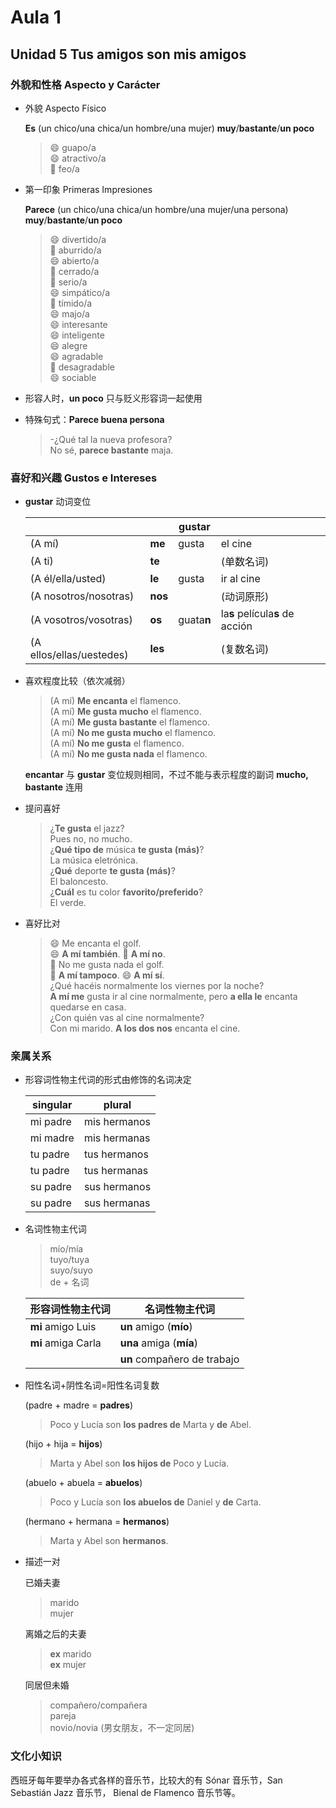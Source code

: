 # Aula 1

## Unidad 5 Tus amigos son mis amigos

### 外貌和性格 Aspecto y Carácter

- 外貌 Aspecto Físico

  **Es** (un chico/una chica/un hombre/una mujer) **muy**/**bastante**/**un poco**
  > :smile: guapo/a <br>
  > :smile: atractivo/a <br>
  > :imp: feo/a

- 第一印象 Primeras Impresiones

  **Parece**  (un chico/una chica/un hombre/una mujer/una persona) **muy**/**bastante**/**un poco**
  > :smile: divertido/a <br>
  > :imp: aburrido/a <br>
  > :smile: abierto/a <br>
  > :imp: cerrado/a <br>
  > :imp: serio/a <br>
  > :smile: simpático/a <br>
  > :imp: tímido/a <br>
  > :smile: majo/a <br>
  > :smile: interesante <br>
  > :smile: inteligente <br>
  > :smile: alegre <br>
  > :smile: agradable <br>
  > :imp: desagradable <br>
  > :smile: sociable

- 形容人时，**un poco** 只与贬义形容词一起使用

- 特殊句式：**Parece buena persona**

  > -¿Qué tal la nueva profesora? <br>
  > No sé, **parece bastante** maja.


### 喜好和兴趣 Gustos e Intereses

- **gustar** 动词变位

  | | | gustar | |
  | --- | --- | --- | --- |
  | (A mí) | **me** | gusta | el cine|
  | (A ti) | **te** | | (单数名词) |
  | (A él/ella/usted) | **le** | gusta | ir al cine|
  | (A nosotros/nosotras) | **nos** | | (动词原形) |
  | (A vosotros/vosotras) | **os** | guata**n** | la**s** película**s** de acción|
  | (A ellos/ellas/uestedes) | **les** | | (复数名词) |

- 喜欢程度比较（依次减弱）

  > (A mí) **Me encanta** el flamenco. <br>
  > (A mí) **Me gusta mucho** el flamenco. <br>
  > (A mí) **Me gusta bastante** el flamenco. <br>
  > (A mí) **No me gusta mucho** el flamenco. <br>
  > (A mí) **No me gusta** el flamenco. <br>
  > (A mí) **No me gusta nada** el flamenco.

  **encantar** 与 **gustar** 变位规则相同，不过不能与表示程度的副词 **mucho, bastante** 连用

- 提问喜好

  > ¿**Te gusta** el jazz? <br>
  > Pues no, no mucho. <br>
  > ¿**Qué tipo de** música **te gusta (más)**? <br>
  > La música eletrónica. <br>
  > ¿**Qué** deporte **te gusta (más)**? <br>
  > El baloncesto. <br>
  > ¿**Cuál** es tu color **favorito/preferido**? <br>
  > El verde.

- 喜好比对

  > :smile: Me encanta el golf. <br>
  > :smile: **A mí también**. :imp: **A mí no**. <br>
  > :imp: No me gusta nada el golf. <br>
  > :imp: **A mí tampoco**. :smile: **A mí sí**. <br>
  > ¿Qué hacéis normalmente los viernes por la noche? <br>
  > **A mí me** gusta ir al cine normalmente, pero **a ella le** encanta quedarse en casa. <br>
  > ¿Con quién vas al cine normalmente? <br>
  > Con mi marido. **A los dos nos** encanta el cine.

### 亲属关系

- 形容词性物主代词的形式由修饰的名词决定

  | singular | plural |
  | --- | --- |
  | mi padre | mis hermanos |
  | mi madre | mis hermanas |
  | tu padre | tus hermanos |
  | tu padre | tus hermanas |
  | su padre | sus hermanos |
  | su padre | sus hermanas |

- 名词性物主代词
  > mío/mía <br>
  > tuyo/tuya <br>
  > suyo/suyo <br>
  > de + 名词

  | 形容词性物主代词 | 名词性物主代词 |
  | ---- | ---- |
  | **mi** amigo Luis | **un** amigo (**mío**) |
  | **mi** amiga Carla | **una** amiga (**mía**) |
  | | **un** compañero de trabajo |

- 阳性名词+阴性名词=阳性名词复数

  (padre + madre = **padres**)
  > Poco y Lucía son **los padres de** Marta y **de** Abel.

  (hijo + hija = **hijos**)
  > Marta y Abel son **los hijos de** Poco y Lucía.

  (abuelo + abuela = **abuelos**)
  > Poco y Lucía son **los abuelos de** Daniel y **de** Carta.

  (hermano + hermana = **hermanos**)
  > Marta y Abel son **hermanos**.

- 描述一对

  已婚夫妻
  > marido <br>
  > mujer

  离婚之后的夫妻
  > **ex** marido <br>
  > **ex** mujer

  同居但未婚
  > compañero/compañera <br>
  > pareja <br>
  > novio/novia (男女朋友，不一定同居)

### 文化小知识

西班牙每年要举办各式各样的音乐节，比较大的有 Sónar 音乐节，San Sebastián Jazz 音乐节，
Bienal de Flamenco 音乐节等。
